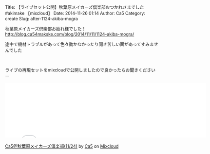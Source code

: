 Title: 【ライブセット公開】秋葉原メイカーズ倶楽部おつかれさまでした #akimake 【mixcloud】
Date: 2014-11-26 01:14
Author: Ca5
Category: create
Slug: after-1124-akiba-mogra

秋葉原メイカーズ倶楽部お疲れ様でした！  
<http://blog.ca54makske.com/blog/2014/11/11/1124-akiba-mogra/>

途中で機材トラブルがあって色々動かなかったり聞き苦しい面があってすみませんでした

 

ライブの再現セットをmixcloudで公開しましたので良かったらお聞きくださいー  

<iframe src="//www.mixcloud.com/widget/iframe/?feed=http%3A%2F%2Fwww.mixcloud.com%2Fca54makske%2Fca5%25E7%25A7%258B%25E8%2591%2589%25E5%258E%259F%25E3%2583%25A1%25E3%2582%25A4%25E3%2582%25AB%25E3%2583%25BC%25E3%2582%25BA%25E5%2580%25B6%25E6%25A5%25BD%25E9%2583%25A81124%2F&amp;embed_uuid=167e254b-6b97-4320-9fdb-1eae8e2ed587&amp;replace=0&amp;hide_cover=1&amp;embed_type=widget_standard&amp;hide_tracklist=1" width="660" height="180" frameborder="0"></iframe>

<div style="clear: both; height: 3px; width: 652px;">

</div>

[Ca5@秋葉原メイカーズ倶楽部(11/24)](http://www.mixcloud.com/ca54makske/ca5%E7%A7%8B%E8%91%89%E5%8E%9F%E3%83%A1%E3%82%A4%E3%82%AB%E3%83%BC%E3%82%BA%E5%80%B6%E6%A5%BD%E9%83%A81124/?utm_source=widget&amp;utm_medium=web&amp;utm_campaign=base_links&amp;utm_term=resource_link)
by
[Ca5](http://www.mixcloud.com/ca54makske/?utm_source=widget&amp;utm_medium=web&amp;utm_campaign=base_links&amp;utm_term=profile_link)
on
[Mixcloud](http://www.mixcloud.com/?utm_source=widget&utm_medium=web&utm_campaign=base_links&utm_term=homepage_link)
